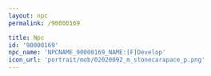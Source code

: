 ```yaml
---
layout: npc
permalink: /90000169

title: Npc
id: '90000169'
npc_name: 'NPCNAME_90000169_NAME:[F]Develop'
icon_url: 'portrait/mob/02020092_m_stonecarapace_p.png'
---
```

